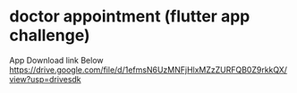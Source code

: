 # doctor appointment (flutter app challenge)


App Download link Below
https://drive.google.com/file/d/1efmsN6UzMNFjHlxMZzZURFQB0Z9rkkQX/view?usp=drivesdk
